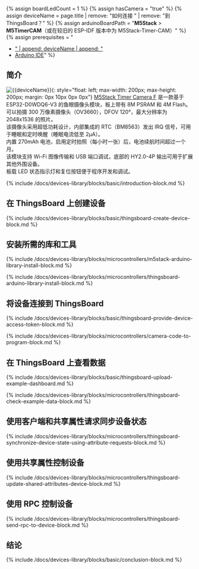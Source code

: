 {% assign boardLedCount = 1 %}
{% assign hasCamera = "true" %}
{% assign deviceName = page.title | remove: "如何连接 " | remove: "到 ThingsBoard？" %}
{% assign arduinoBoardPath = "**M5Stack** > **M5TimerCAM**（或在较旧的 ESP-IDF 版本中为 M5Stack-Timer-CAM）" %}
{% assign prerequisites = "
- [" | append: deviceName | append: "](https://shop.m5stack.com/collections/m5-cameras/products/esp32-psram-timer-camera-fisheye-ov3660)
- [Arduino IDE](https://www.arduino.cc/en/software)"
 %}

## 简介

![{{deviceName}}](/images/devices-library/{{page.deviceImageFileName}}){: style="float: left; max-width: 200px; max-height: 200px; margin: 0px 10px 0px 0px"}
[M5Stack Timer Camera F](https://shop.m5stack.com/collections/m5-cameras/products/esp32-psram-timer-camera-fisheye-ov3660) 是一款基于 ESP32-D0WDQ6-V3 的鱼眼摄像头模块，板上带有 8M PSRAM 和 4M Flash。  
可以拍摄 300 万像素摄像头（OV3660），DFOV 120°，最大分辨率为 2048x1536 的照片。  
该摄像头采用超低功耗设计，内部集成的 RTC（BM8563）发出 IRQ 信号，可用于睡眠和定时唤醒（睡眠电流低至 2μA）。  
内置 270mAh 电池，启用定时拍照（每小时一张）后，电池续航时间超过一个月。  
该模块支持 Wi-Fi 图像传输和 USB 端口调试，底部的 HY2.0-4P 输出可用于扩展其他外围设备。  
板载 LED 状态指示灯和复位按钮便于程序开发和调试。  

{% include /docs/devices-library/blocks/basic/introduction-block.md %}

## 在 ThingsBoard 上创建设备

{% include /docs/devices-library/blocks/basic/thingsboard-create-device-block.md %}

## 安装所需的库和工具

{% include /docs/devices-library/blocks/microcontrollers/m5stack-arduino-library-install-block.md %}

{% include /docs/devices-library/blocks/microcontrollers/thingsboard-arduino-library-install-block.md %}

## 将设备连接到 ThingsBoard

{% include /docs/devices-library/blocks/basic/thingsboard-provide-device-access-token-block.md %}

{% include /docs/devices-library/blocks/microcontrollers/camera-code-to-program-block.md %}

## 在 ThingsBoard 上查看数据

{% include /docs/devices-library/blocks/basic/thingsboard-upload-example-dashboard.md %}

{% include /docs/devices-library/blocks/microcontrollers/thingsboard-check-example-data-block.md %}

## 使用客户端和共享属性请求同步设备状态

{% include /docs/devices-library/blocks/microcontrollers/thingsboard-synchronize-device-state-using-attribute-requests-block.md %}

## 使用共享属性控制设备

{% include /docs/devices-library/blocks/microcontrollers/thingsboard-update-shared-attributes-device-block.md %}

## 使用 RPC 控制设备

{% include /docs/devices-library/blocks/microcontrollers/thingsboard-send-rpc-to-device-block.md %}

## 结论

{% include /docs/devices-library/blocks/basic/conclusion-block.md %}